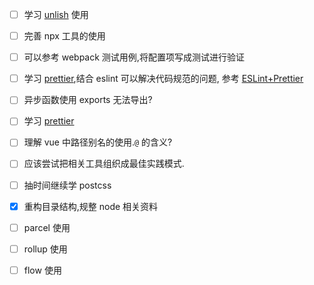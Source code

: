 * [ ] 学习 [unlish](http://netflix.github.io/unleash/) 使用
* [ ] 完善 npx 工具的使用
* [ ] 可以参考 webpack 测试用例,将配置项写成测试进行验证
* [ ] 学习 [prettier](https://prettier.io/),结合 eslint 可以解决代码规范的问题,
参考 [ESLint+Prettier](https://mp.weixin.qq.com/s/B8C6PLELiUOsqyM56MHczA)
* [ ] 异步函数使用 exports 无法导出? 
* [ ] 学习  [prettier](https://prettier.io/)
* [ ] 理解 vue 中路径别名的使用.`@` 的含义?
* [ ] 应该尝试把相关工具组织成最佳实践模式.
* [ ] 抽时间继续学 postcss
* [X] 重构目录结构,规整 node 相关资料 
* [ ] parcel 使用
* [ ] rollup 使用
* [ ] flow 使用
 



